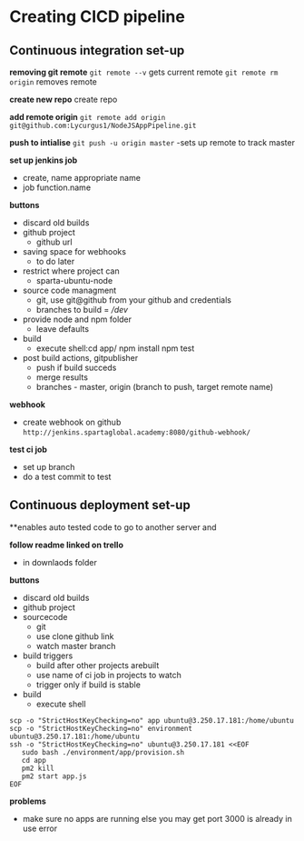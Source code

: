 # Creating CICD pipeline


## Continuous integration set-up
**removing git remote**
```git remote --v``` gets current remote
```git remote rm origin``` removes remote

**create new repo**
create repo

**add remote origin**
```git remote add origin git@github.com:Lycurgus1/NodeJSAppPipeline.git```

**push to intialise**
```git push -u origin master```
-sets up remote to track master

**set up jenkins job**
- create, name appropriate name
- job function.name

**buttons**
- discard old builds
- github project 
	- github url
- saving space for webhooks
	- to do later
- restrict where project can
	- sparta-ubuntu-node
- source code managment
	- git, use git@github from your github and credentials
	- branches to build = */dev*
- provide node and npm folder
	- leave defaults
- build
	- execute shell:cd app/
	npm install
	npm test 
- post build actions, gitpublisher
	- push if build succeds
	- merge results
	- branches - master, origin (branch to push, target remote name)

**webhook**
- create webhook on github
```http://jenkins.spartaglobal.academy:8080/github-webhook/```

**test ci job**
- set up branch
- do a test commit to test

## Continuous deployment set-up
**enables auto tested code to go to another server and 

**follow readme linked on trello**
- in downlaods folder

**buttons**
- discard old builds
- github project
- sourcecode
	- git
	- use clone github link
	- watch master branch
- build triggers
	- build after other projects arebuilt
	- use name of ci job in projects to watch
	- trigger only if build is stable
- build
	- execute shell
 ```
scp -o "StrictHostKeyChecking=no" app ubuntu@3.250.17.181:/home/ubuntu
scp -o "StrictHostKeyChecking=no" environment ubuntu@3.250.17.181:/home/ubuntu
ssh -o "StrictHostKeyChecking=no" ubuntu@3.250.17.181 <<EOF
    sudo bash ./environment/app/provision.sh
    cd app
    pm2 kill
    pm2 start app.js
EOF
```

**problems**
- make sure no apps are running else you may get port 3000 is already in use error
